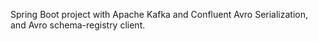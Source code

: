 Spring Boot project with Apache Kafka and Confluent Avro Serialization, and Avro schema-registry client.
